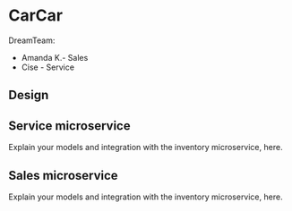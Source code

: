 # CarCar

DreamTeam:

* Amanda K.- Sales
* Cise  - Service

## Design

## Service microservice

Explain your models and integration with the inventory
microservice, here.

## Sales microservice

Explain your models and integration with the inventory
microservice, here.
